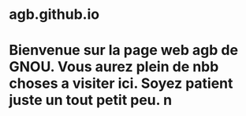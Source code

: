 # agb.github.io
# Bienvenue sur la page web agb de GNOU. Vous aurez plein de nbb choses a visiter ici. Soyez patient juste un tout petit peu. n
